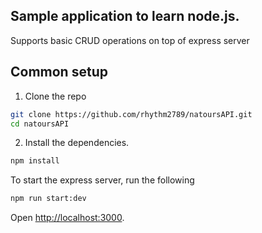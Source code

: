 ## Sample application to learn node.js.

Supports basic CRUD operations on top of express server

## Common setup

1. Clone the repo

```bash
git clone https://github.com/rhythm2789/natoursAPI.git
cd natoursAPI
```

2. Install the dependencies.

```bash
npm install
```

To start the express server, run the following

```bash
npm run start:dev
```

Open [http://localhost:3000](http://localhost:3000).
